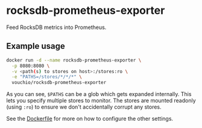 # rocksdb-prometheus-exporter
Feed RocksDB metrics into Prometheus.

## Example usage

```sh
docker run -d --name rocksdb-prometheus-exporter \
  -p 8080:8080 \
  -v <path(s) to stores on host>:/stores:ro \
  -e "PATHS=/stores/*/*/*" \
  vouchio/rocksdb-prometheus-exporter
```

As you can see, `$PATHS` can be a glob which gets expanded internally. This lets you specify multiple stores to monitor. The stores are mounted readonly (using `:ro`) to ensure we don't accidentally corrupt any stores.

See the [Dockerfile](Dockerfile) for more on how to configure the other settings.
